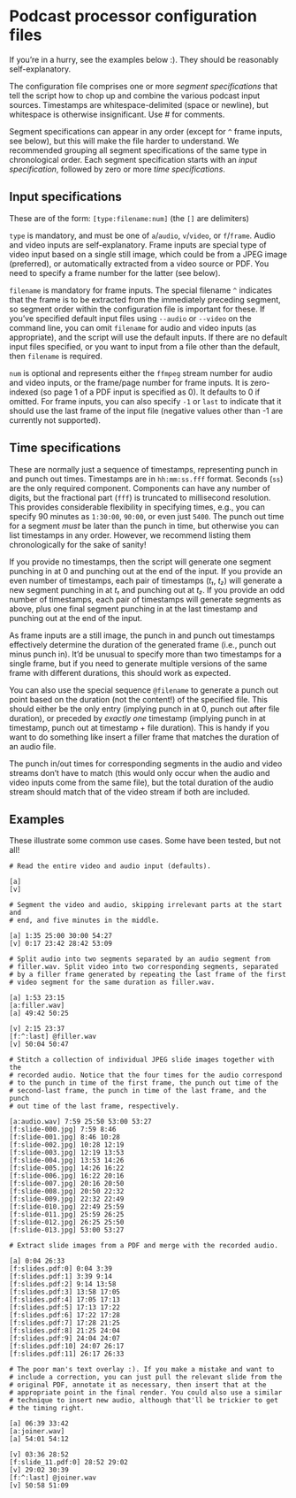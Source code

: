 Podcast processor configuration files
=====================================

If you’re in a hurry, see the examples below :). They should be reasonably self-explanatory.

The configuration file comprises one or more *segment specifications* that tell the script how to chop up and combine the various podcast input sources. Timestamps are whitespace-delimited (space or newline), but whitespace is otherwise insignificant. Use # for comments.

Segment specifications can appear in any order (except for `^` frame inputs, see below), but this will make the file harder to understand. We recommended grouping all segment specifications of the same type in chronological order. Each segment specification starts with an *input specification*, followed by zero or more *time specifications*.


Input specifications
--------------------

These are of the form: `[type:filename:num]` (the `[]` are delimiters)

`type` is mandatory, and must be one of `a`/`audio`, `v`/`video`, or `f`/`frame`. Audio and video inputs are self-explanatory. Frame inputs are special type of video input based on a single still image, which could be from a JPEG image (preferred), or automatically extracted from a video source or PDF. You need to specify a frame number for the latter (see below).

`filename` is mandatory for frame inputs. The special filename `^` indicates that the frame is to be extracted from the immediately preceding segment, so segment order within the configuration file is important for these. If you’ve specified default input files using `--audio` or `--video` on the command line, you can omit `filename` for audio and video inputs (as appropriate), and the script will use the default inputs. If there are no default input files specified, or you want to input from a file other than the default, then `filename` is required.

`num` is optional and represents either the `ffmpeg` stream number for audio and video inputs, or the frame/page number for frame inputs. It is zero-indexed (so page 1 of a PDF input is specified as 0). It defaults to 0 if omitted. For frame inputs, you can also specify `-1` or `last` to indicate that it should use the last frame of the input file (negative values other than -1 are currently not supported).


Time specifications
-------------------

These are normally just a sequence of timestamps, representing punch in and punch out times. Timestamps are in `hh:mm:ss.fff` format. Seconds (`ss`) are the only required component. Components can have any number of digits, but the fractional part (`fff`) is truncated to millisecond resolution. This provides considerable flexibility in specifying times, e.g., you can specify 90 minutes as `1:30:00`, `90:00`, or even just `5400`. The punch out time for a segment *must* be later than the punch in time, but otherwise you can list timestamps in any order. However, we recommend listing them chronologically for the sake of sanity!

If you provide no timestamps, then the script will generate one segment punching in at 0 and punching out at the end of the input. If you provide an even number of timestamps, each pair of timestamps (*t₁*, *t₂*) will generate a new segment punching in at *t₁* and punching out at *t₂*. If you provide an odd number of timestamps, each pair of timestamps will generate segments as above, plus one final segment punching in at the last timestamp and punching out at the end of the input.

As frame inputs are a still image, the punch in and punch out timestamps effectively determine the duration of the generated frame (i.e., punch out minus punch in). It’d be unusual to specify more than two timestamps for a single frame, but if you need to generate multiple versions of the same frame with different durations, this should work as expected.

You can also use the special sequence `@filename` to generate a punch out point based on the duration (not the content!) of the specified file. This should either be the only entry (implying punch in at 0, punch out after file duration), or preceded by *exactly one* timestamp (implying punch in at timestamp, punch out at timestamp + file duration). This is handy if you want to do something like insert a filler frame that matches the duration of an audio file.

The punch in/out times for corresponding segments in the audio and video streams don’t have to match (this would only occur when the audio and video inputs come from the same file), but the total duration of the audio stream should match that of the video stream if both are included.


Examples
--------

These illustrate some common use cases. Some have been tested, but not all!


```
# Read the entire video and audio input (defaults).

[a]
[v]
```

```
# Segment the video and audio, skipping irrelevant parts at the start and
# end, and five minutes in the middle.

[a] 1:35 25:00 30:00 54:27
[v] 0:17 23:42 28:42 53:09
```

```
# Split audio into two segments separated by an audio segment from
# filler.wav. Split video into two corresponding segments, separated
# by a filler frame generated by repeating the last frame of the first
# video segment for the same duration as filler.wav.

[a] 1:53 23:15
[a:filler.wav]
[a] 49:42 50:25

[v] 2:15 23:37
[f:^:last] @filler.wav
[v] 50:04 50:47
```

```
# Stitch a collection of individual JPEG slide images together with the
# recorded audio. Notice that the four times for the audio correspond
# to the punch in time of the first frame, the punch out time of the
# second-last frame, the punch in time of the last frame, and the punch
# out time of the last frame, respectively.

[a:audio.wav] 7:59 25:50 53:00 53:27
[f:slide-000.jpg] 7:59 8:46
[f:slide-001.jpg] 8:46 10:28
[f:slide-002.jpg] 10:28 12:19
[f:slide-003.jpg] 12:19 13:53
[f:slide-004.jpg] 13:53 14:26
[f:slide-005.jpg] 14:26 16:22
[f:slide-006.jpg] 16:22 20:16
[f:slide-007.jpg] 20:16 20:50
[f:slide-008.jpg] 20:50 22:32
[f:slide-009.jpg] 22:32 22:49
[f:slide-010.jpg] 22:49 25:59
[f:slide-011.jpg] 25:59 26:25
[f:slide-012.jpg] 26:25 25:50
[f:slide-013.jpg] 53:00 53:27
```

```
# Extract slide images from a PDF and merge with the recorded audio.

[a] 0:04 26:33
[f:slides.pdf:0] 0:04 3:39
[f:slides.pdf:1] 3:39 9:14
[f:slides.pdf:2] 9:14 13:58
[f:slides.pdf:3] 13:58 17:05
[f:slides.pdf:4] 17:05 17:13
[f:slides.pdf:5] 17:13 17:22
[f:slides.pdf:6] 17:22 17:28
[f:slides.pdf:7] 17:28 21:25
[f:slides.pdf:8] 21:25 24:04
[f:slides.pdf:9] 24:04 24:07
[f:slides.pdf:10] 24:07 26:17
[f:slides.pdf:11] 26:17 26:33
```

```
# The poor man's text overlay :). If you make a mistake and want to
# include a correction, you can just pull the relevant slide from the
# original PDF, annotate it as necessary, then insert that at the
# appropriate point in the final render. You could also use a similar
# technique to insert new audio, although that'll be trickier to get
# the timing right.

[a] 06:39 33:42
[a:joiner.wav]
[a] 54:01 54:12

[v] 03:36 28:52
[f:slide_11.pdf:0] 28:52 29:02
[v] 29:02 30:39
[f:^:last] @joiner.wav
[v] 50:58 51:09
```
